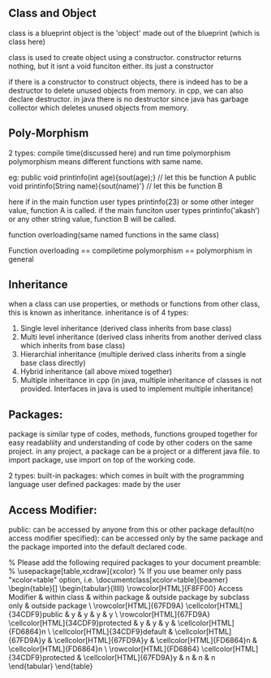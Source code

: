 ## Class and Object
class is a blueprint
object is the 'object' made out of the blueprint (which is class here)

class is used to create object using a constructor. 
constructor returns nothing, but it isnt a void funciton either. its just a constructor

if there is a constructor to construct objects, there is indeed has to be a destructor to delete unused objects from memory. in cpp, we can also declare destructor.
in java there is no destructor since java has garbage collector which deletes unused objects from memory. 


## Poly-Morphism
2 types: compile time(discussed here) and run time polymorphism
polymorphism means different functions with same name. 

eg: 
public void printinfo(int age){sout(age);}   // let this be function A
public void printinfo(String name){sout(name)'}   // let this be function B

here if in the main function user types printinfo(23) or some other integer value, function A is called. 
if the main funciton user types printinfo('akash') or any other string value, function B will be called. 

function overloading(same named functions in the same class)

Function overloading == compiletime polymorphism == polymorphism in general


## Inheritance

when a class can use properties, or methods or functions from other class, this is known as inheritance. 
inheritance is of 4 types: 
1. Single level inheritance (derived class inherits from base class) 
2. Multi level inheritance (derived class inherits from another derived class which inherits from base class)
3. Hierarchial inheritance (multiple derived class inherits from a single base class directly)
4. Hybrid inheritance (all above mixed together)
5. Multiple inheritance in cpp (in java, multiple inheritance of classes is not provided. Interfaces in java is used to implement multiple inheritance)


## Packages:

package is similar type of codes, methods, functions grouped together for easy readabliity and understanding of code by other coders on the same project. 
in any project, a package can be a project or a different java file. to import package, use import on top of the working code. 

2 types: built-in packages: which comes in built with the programming language
user defined packages: made by the user


## Access Modifier:

public: can be accessed by anyone from this or other package
default(no access modifier specified): can be accessed only by the same package and the package imported into the default declared code. 

% Please add the following required packages to your document preamble:
% \usepackage[table,xcdraw]{xcolor}
% If you use beamer only pass "xcolor=table" option, i.e. \documentclass[xcolor=table]{beamer}
\begin{table}[]
\begin{tabular}{lllll}
\rowcolor[HTML]{F8FF00} 
Access Modifier                   & within class              & within package            & outside package by subclass only & outside package           \\
\rowcolor[HTML]{67FD9A} 
\cellcolor[HTML]{34CDF9}public    & y                         & y                         & y                                & y                         \\
\rowcolor[HTML]{67FD9A} 
\cellcolor[HTML]{34CDF9}protected & y                         & y                         & y                                & \cellcolor[HTML]{FD6864}n \\
\cellcolor[HTML]{34CDF9}default   & \cellcolor[HTML]{67FD9A}y & \cellcolor[HTML]{67FD9A}y & \cellcolor[HTML]{FD6864}n        & \cellcolor[HTML]{FD6864}n \\
\rowcolor[HTML]{FD6864} 
\cellcolor[HTML]{34CDF9}protected & \cellcolor[HTML]{67FD9A}y & n                         & n                                & n                        
\end{tabular}
\end{table}







